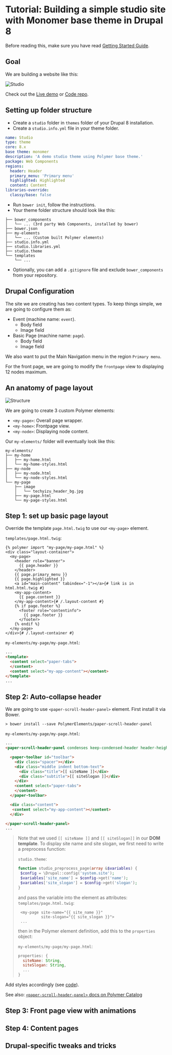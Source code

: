 # Tutorial: Building a simple studio site with Monomer base theme in Drupal 8

Before reading this, make sure you have read [Getting Started Guide](guide.md).

## Goal
We are building a website like this:

![Studio](animations.gif)

Check out the [Live demo](http://monomerdemok87tjp6c5v.devcloud.acquia-sites.com/) or [Code repo](https://github.com/ztl8702/polymer-demo).


## Setting up folder structure
 - Create a `studio` folder in `themes` folder of your Drupal 8 installation.
 - Create a `studio.info.yml` file in your theme folder.
```yaml
name: Studio
type: theme
core: 8.x
base theme: monomer
description: 'A demo studio theme using Polymer base theme.'
package: Web Components
regions:
  header: Header
  primary_menu: 'Primary menu'
  highlighted: Highlighted
  content: Content
libraries-override:
  classy/base: false
```
- Run `bower init`, follow the instructions.
- Your theme folder structure should look like this:
```
├── bower_components
│   └── ... (3rd party Web Components, installed by bower)
├── bower.json
├── my-elements
│   └── ... (Custom built Polymer elements)
├── studio.info.yml
├── studio.libraries.yml
├── studio.theme
└── templates
    └── ...
```
 - Optionally, you can add a `.gitignore` file and exclude `bower_components` from your repository.

## Drupal Configuration

The site we are creating has two content types. To keep things simple, we are going to configure them as: 
  - Event (machine name: `event`). 
    - Body field
    - Image field
  - Basic Page (machine name: `page`).
    - Body field
    - Image field

We also want to put the Main Navigation menu in the region `Primary menu`.

For the front page, we are going to modify the `frontpage` view to displaying 12 nodes maximum.

## An anatomy of page layout
![Structure](tutorial-0.png)

We are going to create 3 custom Polymer elements:
 - `<my-page>`: Overall page wrapper.
 - `<my-home>`: Frontpage view.
 - `<my-node>`: Displaying node content.

Our `my-elements/` folder will eventually look like this:
```
my-elements/
├── my-home
│   ├── my-home.html
│   └── my-home-styles.html
├── my-node
│   ├── my-node.html
│   └── my-node-styles.html
└── my-page
    ├── image
    │   └── techyizu_header_bg.jpg
    ├── my-page.html
    └── my-page-styles.html
```
## Step 1: set up basic page layout
Override the template `page.html.twig` to use our `<my-page>` element.

`templates/page.html.twig`:

```twig
{% polymer import "my-page/my-page.html" %}
<div class="layout-container">
  <my-page>
    <header role="banner">
      {{ page.header }}
    </header>
    {{ page.primary_menu }}
    {{ page.highlighted }}
    <a id="main-content" tabindex="-1"></a>{# link is in html.html.twig #}
    <my-app-content>
      {{ page.content }}
    </my-app-content>{# /.layout-content #}
    {% if page.footer %}
      <footer role="contentinfo">
        {{ page.footer }}
      </footer>
    {% endif %}
  </my-page>
</div>{# /.layout-container #}
```

`my-elements/my-page/my-page.html`:

```html
...
<template>
  <content select="paper-tabs">
  </content>
  <content select="my-app-content"></content>
</template>
...
```
## Step 2: Auto-collapse header
We are going to use `<paper-scroll-header-panel>` element. First install it via Bower.

```
> bower install --save PolymerElements/paper-scroll-header-panel
```

`my-elements/my-page/my-page.html`:

```html
...
<paper-scroll-header-panel condenses keep-condensed-header header-height="128" condensed-header-height="48">

  <paper-toolbar id="toolbar">
    <div class="spacer"></div>
    <div class="middle indent bottom-text">
      <div class="title">[[ siteName ]]</div>
      <div class="subtitle">[[ siteSlogan ]]</div>
    </div>
    <content select="paper-tabs">
    </content>
  </paper-toolbar>

  <div class="content">
   <content select="my-app-content"></content>
  </div>

</paper-scroll-header-panel>
...
```

> Note that we used `[[ siteName ]]` and `[[ siteSlogan]]` in our **DOM template**. To display site name and site slogan, we first need to write a preprocess function:
>
> `studio.theme`:
>
>```php
>function studio_preprocess_page(array &$variables) {
>  $config = \Drupal::config('system.site');
>  $variables['site_name'] = $config->get('name');
>  $variables['site_slogan'] = $config->get('slogan');
>}
>```
> and pass the variable into the element as attributes:
> `templates/page.html.twig`:
>
>```twig
>  <my-page site-name="{{ site_name }}"
>           site-slogan="{{ site_slogan }}">
>  ...
>```
> then in the Polymer element definition, add this to the `properties` object:
>
> `my-elements/my-page/my-page.html`:
> ```js
> properties: {
>   siteName: String,
>   siteSlogan: String,
>   ...
> }
>```

Add styles accordingly (see [code](https://github.com/ztl8702/polymer-demo/themes/studio/my-elements/my-page/my-page-styles.html)).

See also: [`<paper-scroll-header-panel>` docs on Polymer Catalog](https://elements.polymer-project.org/elements/paper-scroll-header-panel)

## Step 3: Front page view with animations

## Step 4: Content pages


## Drupal-specific tweaks and tricks
